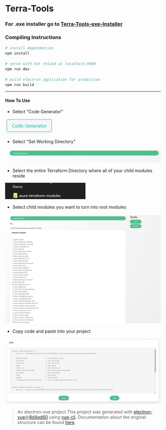 # Terra-Tools



### For .exe installer go to [Terra-Tools-exe-Installer](https://github.com/DigitalAutomationSolutions/TerraTools/releases/download/v0.0.1-alpha/terrabros-tools.Setup.0.0.1.exe)







### Compiling Instructions



``` bash
# install dependencies
npm install

# serve with hot reload at localhost:9080
npm run dev

# build electron application for production
npm run build


```

---




#### How To Use


- Select "Code Generator"


![image info](https://github.com/DigitalAutomationSolutions/TerraTools/blob/master/readme-pictures/1.JPG)

- Select "Set Working Directory"

![image info](./readme-pictures/2.jpg)


- Select the entire Terraform Directory where all of your child modules reside

![image info](./readme-pictures/3.jpg)


- Select child modules you want to turn into root modules

![image info](./readme-pictures/4.jpg)


- Copy code and paste into your project

![image info](./readme-pictures/5.jpg)




> An electron-vue project
This project was generated with [electron-vue](https://github.com/SimulatedGREG/electron-vue)@[8d4ed60](https://github.com/SimulatedGREG/electron-vue/tree/8d4ed607d65300381a8f47d97923eb07832b1a9a) using [vue-cli](https://github.com/vuejs/vue-cli). Documentation about the original structure can be found [here](https://simulatedgreg.gitbooks.io/electron-vue/content/index.html).
